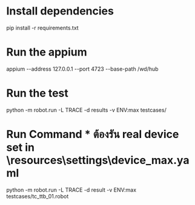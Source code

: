 # Install dependencies

pip install -r requirements.txt

# Run the appium

appium --address 127.0.0.1 --port 4723 --base-path /wd/hub

# Run the test
python -m robot.run -L TRACE -d results -v ENV:max testcases/

# Run Command   * ต้องรัน real device set in \resources\settings\device_max.yaml
python -m robot.run -L TRACE -d result -v ENV:max testcases/tc_ttb_01.robot
